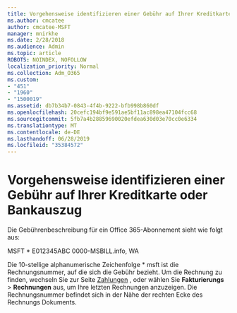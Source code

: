 ```yaml
---
title: Vorgehensweise identifizieren einer Gebühr auf Ihrer Kreditkarte oder Bankauszug
ms.author: cmcatee
author: cmcatee-MSFT
manager: mnirkhe
ms.date: 2/28/2018
ms.audience: Admin
ms.topic: article
ROBOTS: NOINDEX, NOFOLLOW
localization_priority: Normal
ms.collection: Adm_O365
ms.custom:
- "451"
- "1960"
- "1500019"
ms.assetid: db7b34b7-0843-4f4b-9222-bfb998b860df
ms.openlocfilehash: 20cefc194bf9e591ae5bf11ac898ea47104fcc68
ms.sourcegitcommit: 5fb7a4b28859690020efdea630d03e70cc0e6334
ms.translationtype: MT
ms.contentlocale: de-DE
ms.lasthandoff: 06/28/2019
ms.locfileid: "35384572"
---
```

# <a name="how-to-identify-a-charge-on-your-credit-card-or-bank-statement"></a>Vorgehensweise identifizieren einer Gebühr auf Ihrer Kreditkarte oder Bankauszug

Die Gebührenbeschreibung für ein Office 365-Abonnement sieht wie folgt aus:
  
MSFT \* E012345ABC 0000-MSBILL.info, WA
  
Die 10-stellige alphanumerische Zeichenfolge \* msft ist die Rechnungsnummer, auf die sich die Gebühr bezieht. Um die Rechnung zu finden, wechseln Sie zur Seite [Zahlungen](https://go.microsoft.com/fwlink/p/?linkid=848039) , oder wählen Sie **Fakturierungs** \> **Rechnungen** aus, um Ihre letzten Rechnungen anzuzeigen. Die Rechnungsnummer befindet sich in der Nähe der rechten Ecke des Rechnungs Dokuments.
  